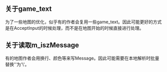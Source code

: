 ## 关于game_text
为了一些地图的优化，似乎有的作者会复用一些game_text。因此可能更好的方式是在AcceptInput的时候处理，而不是在地图开始的时候直接进行处理。

## 关于读取m_iszMessage
有的地图作者会用换行、颜色等来写Message。因此可能需要在本地解析时批量替换'\'为'\\'。

